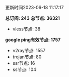 更新时间2023-06-18 11:17:17

**总订阅: 243**
**总节点: 36321**
- vless节点: 38

**google ping有效节点: 1757**
- v2ray节点: 1557
- trojan节点: 80
- ssr节点: 16
- ss节点: 104
